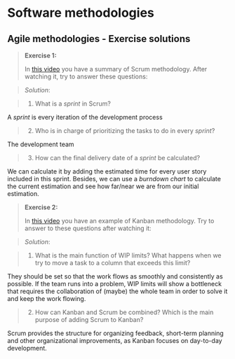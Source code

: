 # Software methodologies 

## Agile methodologies - Exercise solutions

> **Exercise 1:** 
> 
> In <a href="https://www.youtube.com/watch?v=PlLHc60egiQ">this video</a> you have a summary of Scrum methodology. After watching it, try to answer these questions:

> *Solution*:

> 1. What is a *sprint* in Scrum?

A *sprint* is every iteration of the development process

> 2. Who is in charge of prioritizing the tasks to do in every *sprint*?

The development team

> 3. How can the final delivery date of a *sprint* be calculated?

We can calculate it by adding the estimated time for every user story included in this sprint. Besides, we can use a *burndown chart* to calculate the current estimation and see how far/near we are from our initial estimation.

> **Exercise 2:**
>  
> In [this video](https://www.youtube.com/watch?v=R8dYLbJiTUE) you have an example of Kanban methodology. Try to answer to these questions after watching it:

> *Solution*:

> 1. What is the main function of WIP limits? What happens when we try to move a task to a column that exceeds this limit?

They should be set so that the work flows as smoothly and consistently as possible. If the team runs into a problem, WIP limits will show a bottleneck that requires the collaboration of (maybe) the whole team in order to solve it and keep the work flowing.

> 2. How can Kanban and Scrum be combined? Which is the main purpose of adding Scrum to Kanban?

Scrum provides the structure for organizing feedback, short-term planning and other organizational improvements, as Kanban focuses on day-to-day development.
